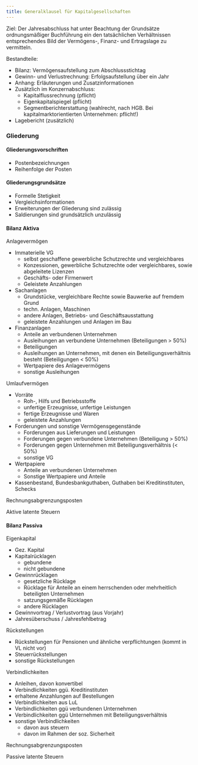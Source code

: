 ```yaml
---
title: Generalklausel für Kapitalgesellschaften
---
```

Ziel: Der Jahresabschluss hat unter Beachtung der Grundsätze ordnungsmäßiger Buchführung ein den tatsächlichen Verhältnissen entsprechendes Bild der Vermögens-, Finanz- und Ertragslage zu vermitteln.

Bestandteile:
- Bilanz: Vermögensaufstellung zum Abschlussstichtag
- Gewinn- und Verlustrechnung: Erfolgsaufstellung über ein Jahr
- Anhang: Erläuterungen und Zusatzinformationen
- Zusätzlich im Konzernabschluss:
  - Kapitalflussrechnung (pflicht)
  - Eigenkapitalspiegel (pflicht)
  - Segmentberichterstattung (wahlrecht, nach HGB. Bei kapitalmarktorientierten Unternehmen: pflicht!)
- Lagebericht (zusätzlich)

### Gliederung
#### Gliederungsvorschriften

- Postenbezeichnungen
- Reihenfolge der Posten

#### Gliederungsgrundsätze

- Formelle Stetigkeit
- Vergleichsinformationen
- Erweiterungen der Gliederung sind zulässig
- Saldierungen sind grundsätzlich unzulässig

#### Bilanz Aktiva
Anlagevermögen
- Immaterielle VG
  - selbst geschaffene gewerbliche Schutzrechte und vergleichbares
  - Konzessionen, gewerbliche Schutzrechte oder vergleichbares, sowie abgeleitete Lizenzen
  - Geschäfts- oder Firmenwert
  - Geleistete Anzahlungen
- Sachanlagen
  - Grundstücke, vergleichbare Rechte sowie Bauwerke auf fremdem Grund
  - techn. Anlagen, Maschinen
  - andere Anlagen, Betriebs- und Geschäftsausstattung
  - geleistete Anzahlungen und Anlagen im Bau
- Finanzanlagen
  - Anteile an verbundenen Unternehmen
  - Ausleihungen an verbundene Unternehmen (Beteiligungen > 50%)
  - Beteiligungen
  - Ausleihungen an Unternehmen, mit denen ein Beteiligungsverhältnis besteht (Beteiligungen < 50%)
  - Wertpapiere des Anlagevermögens
  - sonstige Ausleihungen

Umlaufvermögen
- Vorräte
  - Roh-, Hilfs und Betriebsstoffe
  - unfertige Erzeugnisse, unfertige Leistungen
  - fertige Erzeugnisse und Waren
  - geleistete Anzahlungen
- Forderungen und sonstige Vermögensgegenstände
  - Forderungen aus Lieferungen und Leistungen
  - Forderungen gegen verbundene Unternehmen (Beteiligung > 50%)
  - Forderungen gegen Unternehmen mit Beteiligungsverhältnis (< 50%)
  - sonstige VG
- Wertpapiere
  - Anteile an verbundenen Unternehmen
  - Sonstige Wertpapiere und Anteile
- Kassenbestand, Bundesbankguthaben, Guthaben bei Kreditinstituten, Schecks

Rechnungsabgrenzungsposten

Aktive latente Steuern 

#### Bilanz Passiva
Eigenkapital
- Gez. Kapital
- Kapitalrücklagen
  - gebundene
  - nicht gebundene
- Gewinnrücklagen
  - gesetzliche Rücklage
  - Rücklage für Anteile an einem herrschenden oder mehrheitlich beteiligten Unternehmen
  - satzungsgemäße Rücklagen
  - andere Rücklagen
- Gewinnvortrag / Verlustvortrag (aus Vorjahr)
- Jahresüberschuss / Jahresfehlbetrag

Rückstellungen
- Rückstellungen für Pensionen und ähnliche verpflichtungen (kommt in VL nicht vor)
- Steuerrückstellungen
- sonstige Rückstellungen

Verbindlichkeiten
- Anleihen, davon konvertibel
- Verbindlichkeiten ggü. Kreditinstituten
- erhaltene Anzahlungen auf Bestellungen
- Verbindlichkeiten aus LuL
- Verbindlichkeiten ggü verbundenen Unternehmen
- Verbindlichkeiten ggü Unternehmen mit Beteiligungsverhältnis
- sonstige Verbindlichkeiten
  - davon aus steuern
  - davon im Rahmen der soz. Sicherheit
  
Rechnungsabgrenzungsposten

Passive latente Steuern
